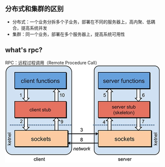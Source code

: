 ## 分布式和集群的区别
- 分布式：一个业务分拆多个子业务，部署在不同的服务器上，高内聚、低耦合，提高系统并发
- 集群：同一个业务，部署在多个服务器上，提高系统可用性

## what's rpc?
RPC：远程过程调用（Remote Procedure Call）
![image](./document/image/rpc.jpg)

